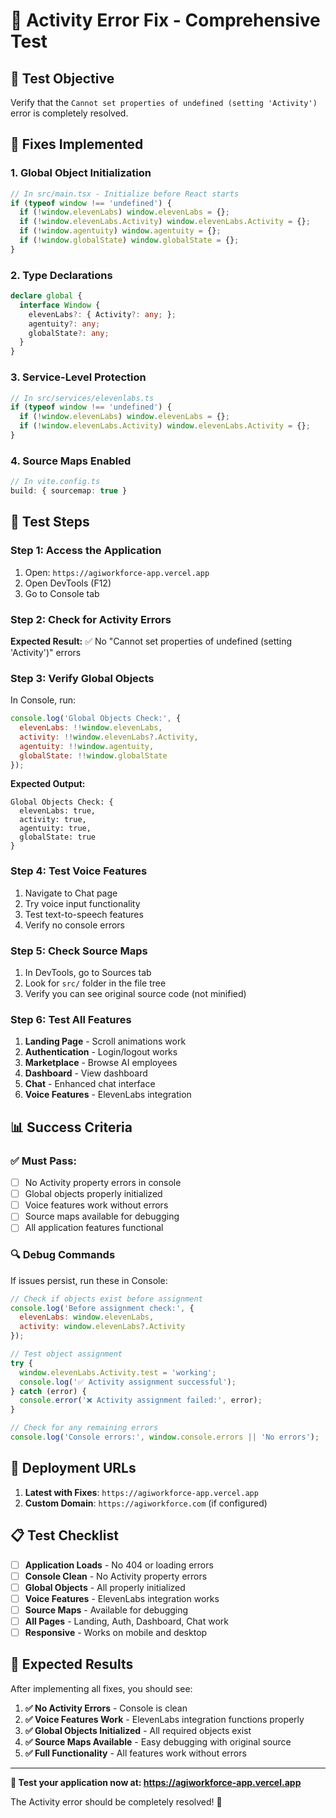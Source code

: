 # 🧪 **Activity Error Fix - Comprehensive Test**

## 🎯 **Test Objective**
Verify that the `Cannot set properties of undefined (setting 'Activity')` error is completely resolved.

## 🔧 **Fixes Implemented**

### **1. Global Object Initialization**
```typescript
// In src/main.tsx - Initialize before React starts
if (typeof window !== 'undefined') {
  if (!window.elevenLabs) window.elevenLabs = {};
  if (!window.elevenLabs.Activity) window.elevenLabs.Activity = {};
  if (!window.agentuity) window.agentuity = {};
  if (!window.globalState) window.globalState = {};
}
```

### **2. Type Declarations**
```typescript
declare global {
  interface Window {
    elevenLabs?: { Activity?: any; };
    agentuity?: any;
    globalState?: any;
  }
}
```

### **3. Service-Level Protection**
```typescript
// In src/services/elevenlabs.ts
if (typeof window !== 'undefined') {
  if (!window.elevenLabs) window.elevenLabs = {};
  if (!window.elevenLabs.Activity) window.elevenLabs.Activity = {};
}
```

### **4. Source Maps Enabled**
```typescript
// In vite.config.ts
build: { sourcemap: true }
```

## 🧪 **Test Steps**

### **Step 1: Access the Application**
1. Open: `https://agiworkforce-app.vercel.app`
2. Open DevTools (F12)
3. Go to Console tab

### **Step 2: Check for Activity Errors**
**Expected Result:** ✅ No "Cannot set properties of undefined (setting 'Activity')" errors

### **Step 3: Verify Global Objects**
In Console, run:
```javascript
console.log('Global Objects Check:', {
  elevenLabs: !!window.elevenLabs,
  activity: !!window.elevenLabs?.Activity,
  agentuity: !!window.agentuity,
  globalState: !!window.globalState
});
```

**Expected Output:**
```
Global Objects Check: {
  elevenLabs: true,
  activity: true,
  agentuity: true,
  globalState: true
}
```

### **Step 4: Test Voice Features**
1. Navigate to Chat page
2. Try voice input functionality
3. Test text-to-speech features
4. Verify no console errors

### **Step 5: Check Source Maps**
1. In DevTools, go to Sources tab
2. Look for `src/` folder in the file tree
3. Verify you can see original source code (not minified)

### **Step 6: Test All Features**
1. **Landing Page** - Scroll animations work
2. **Authentication** - Login/logout works
3. **Marketplace** - Browse AI employees
4. **Dashboard** - View dashboard
5. **Chat** - Enhanced chat interface
6. **Voice Features** - ElevenLabs integration

## 📊 **Success Criteria**

### ✅ **Must Pass:**
- [ ] No Activity property errors in console
- [ ] Global objects properly initialized
- [ ] Voice features work without errors
- [ ] Source maps available for debugging
- [ ] All application features functional

### 🔍 **Debug Commands**
If issues persist, run these in Console:

```javascript
// Check if objects exist before assignment
console.log('Before assignment check:', {
  elevenLabs: window.elevenLabs,
  activity: window.elevenLabs?.Activity
});

// Test object assignment
try {
  window.elevenLabs.Activity.test = 'working';
  console.log('✅ Activity assignment successful');
} catch (error) {
  console.error('❌ Activity assignment failed:', error);
}

// Check for any remaining errors
console.log('Console errors:', window.console.errors || 'No errors');
```

## 🚀 **Deployment URLs**

1. **Latest with Fixes**: `https://agiworkforce-app.vercel.app`
2. **Custom Domain**: `https://agiworkforce.com` (if configured)

## 📋 **Test Checklist**

- [ ] **Application Loads** - No 404 or loading errors
- [ ] **Console Clean** - No Activity property errors
- [ ] **Global Objects** - All properly initialized
- [ ] **Voice Features** - ElevenLabs integration works
- [ ] **Source Maps** - Available for debugging
- [ ] **All Pages** - Landing, Auth, Dashboard, Chat work
- [ ] **Responsive** - Works on mobile and desktop

## 🎉 **Expected Results**

After implementing all fixes, you should see:

1. **✅ No Activity Errors** - Console is clean
2. **✅ Voice Features Work** - ElevenLabs integration functions properly
3. **✅ Global Objects Initialized** - All required objects exist
4. **✅ Source Maps Available** - Easy debugging with original source
5. **✅ Full Functionality** - All features work without errors

---

**🎯 Test your application now at: https://agiworkforce-app.vercel.app**

The Activity error should be completely resolved! 🚀
